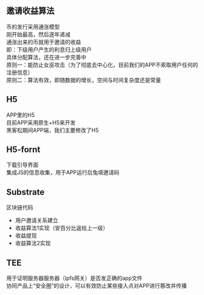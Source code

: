 ## 邀请收益算法
币的发行采用通涨模型    
刚开始最高，然后逐年递减   
通涨出来的币就用于邀请的收益   
即：下级用户产生的利息归上级用户  
具体分配算法，还在进一步完善中  
原则一：能防止女巫攻击（为了彻底去中心化，目前我们的APP不索取用户任何的注册信息）  
原则二：算法有效，即随数据的增长，空间与时间复杂度还是常量  




## H5
APP里的H5  
目前APP采用原生+H5来开发  
黑客松期间APP端，我们主要修改了H5  

## H5-fornt
下载引导界面  
集成JS的信息收集，用于APP运行后兔填邀请码



## Substrate
区块链代码  
- 用户邀请关系建立  
- 收益算法1实现（安百分比返给上一级）
- 收益提现
- 收益算法2实现  


## TEE
用于证明服务器服务器（ipfs网关）是否发正确的app文件  
协同产品上“安全圈”的设计，可以有效防止某些接入点对APP进行篡改并传播


